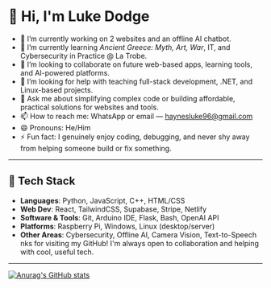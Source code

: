 # 👋 Hi, I'm Luke Dodge

- 🔭 I’m currently working on 2 websites and an offline AI chatbot.
- 🌱 I’m currently learning *Ancient Greece: Myth, Art, War*, IT, and Cybersecurity in Practice @ La Trobe.
- 👯 I’m looking to collaborate on future web-based apps, learning tools, and AI-powered platforms.
- 🤔 I’m looking for help with teaching full-stack development, .NET, and Linux-based projects.
- 💬 Ask me about simplifying complex code or building affordable, practical solutions for websites and tools.
- 📫 How to reach me: WhatsApp or email — haynesluke96@gmail.com
- 😄 Pronouns: He/Him
- ⚡ Fun fact: I genuinely enjoy coding, debugging, and never shy away from helping someone build or fix something.

---

## 🔧 Tech Stack

- **Languages**: Python, JavaScript, C++, HTML/CSS
- **Web Dev**: React, TailwindCSS, Supabase, Stripe, Netlify
- **Software & Tools**: Git, Arduino IDE, Flask, Bash, OpenAI API
- **Platforms**: Raspberry Pi, Windows, Linux (desktop/server)
- **Other Areas**: Cybersecurity, Offline AI, Camera Vision, Text-to-Speech
nks for visiting my GitHub! I'm always open to collaboration and helping with cool, useful tech.

---

[![Anurag's GitHub stats](https://github-readme-stats.vercel.app/api?username=TechNomadTalks)](https://github.com/anuraghazra/github-readme-stats)
